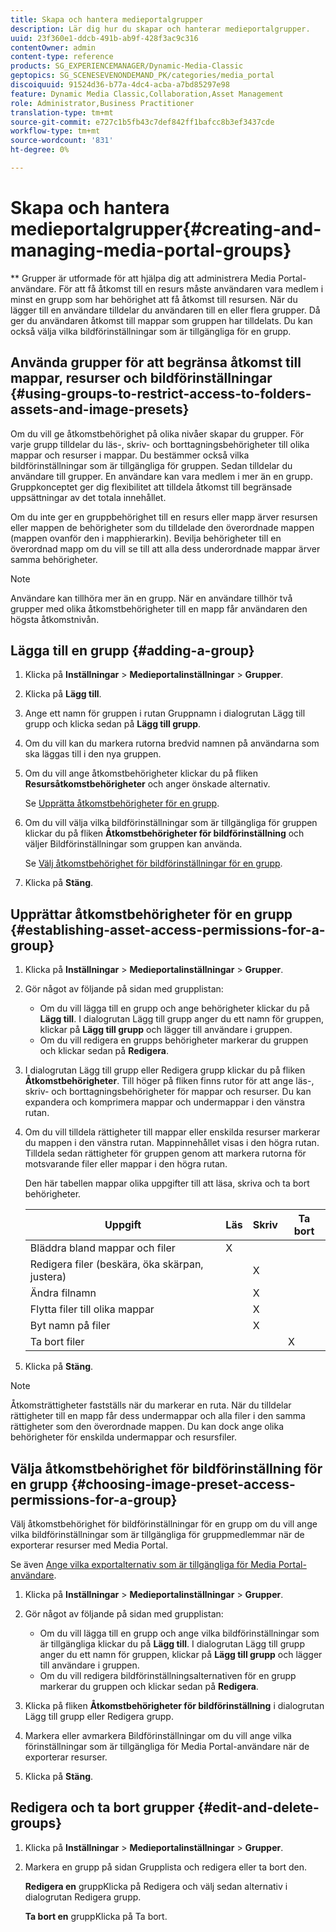 ```yaml
---
title: Skapa och hantera medieportalgrupper
description: Lär dig hur du skapar och hanterar medieportalgrupper.
uuid: 23f360e1-ddcb-491b-ab9f-428f3ac9c316
contentOwner: admin
content-type: reference
products: SG_EXPERIENCEMANAGER/Dynamic-Media-Classic
geptopics: SG_SCENESEVENONDEMAND_PK/categories/media_portal
discoiquuid: 91524d36-b77a-4dc4-acba-a7bd85297e98
feature: Dynamic Media Classic,Collaboration,Asset Management
role: Administrator,Business Practitioner
translation-type: tm+mt
source-git-commit: e727c1b5fb43c7def842ff1bafcc8b3ef3437cde
workflow-type: tm+mt
source-wordcount: '831'
ht-degree: 0%

---
```



# Skapa och hantera medieportalgrupper{#creating-and-managing-media-portal-groups}

** Grupper är utformade för att hjälpa dig att administrera Media Portal-användare. För att få åtkomst till en resurs måste användaren vara medlem i minst en grupp som har behörighet att få åtkomst till resursen. När du lägger till en användare tilldelar du användaren till en eller flera grupper. Då ger du användaren åtkomst till mappar som gruppen har tilldelats. Du kan också välja vilka bildförinställningar som är tillgängliga för en grupp.

## Använda grupper för att begränsa åtkomst till mappar, resurser och bildförinställningar {#using-groups-to-restrict-access-to-folders-assets-and-image-presets}

Om du vill ge åtkomstbehörighet på olika nivåer skapar du grupper. För varje grupp tilldelar du läs-, skriv- och borttagningsbehörigheter till olika mappar och resurser i mappar. Du bestämmer också vilka bildförinställningar som är tillgängliga för gruppen. Sedan tilldelar du användare till grupper. En användare kan vara medlem i mer än en grupp. Gruppkonceptet ger dig flexibilitet att tilldela åtkomst till begränsade uppsättningar av det totala innehållet.

Om du inte ger en gruppbehörighet till en resurs eller mapp ärver resursen eller mappen de behörigheter som du tilldelade den överordnade mappen (mappen ovanför den i mapphierarkin). Bevilja behörigheter till en överordnad mapp om du vill se till att alla dess underordnade mappar ärver samma behörigheter.

>[!NOTE]
>
>Användare kan tillhöra mer än en grupp. När en användare tillhör två grupper med olika åtkomstbehörigheter till en mapp får användaren den högsta åtkomstnivån.

## Lägga till en grupp {#adding-a-group}

1. Klicka på **Inställningar** > **Medieportalinställningar** > **Grupper**.
1. Klicka på **Lägg till**.
1. Ange ett namn för gruppen i rutan Gruppnamn i dialogrutan Lägg till grupp och klicka sedan på **Lägg till grupp**.
1. Om du vill kan du markera rutorna bredvid namnen på användarna som ska läggas till i den nya gruppen.
1. Om du vill ange åtkomstbehörigheter klickar du på fliken **Resursåtkomstbehörigheter** och anger önskade alternativ.

   Se [Upprätta åtkomstbehörigheter för en grupp](creating-media-portal-groups.md#establishing_asset_access_permissions_for_a_group).

1. Om du vill välja vilka bildförinställningar som är tillgängliga för gruppen klickar du på fliken **Åtkomstbehörigheter för bildförinställning** och väljer Bildförinställningar som gruppen kan använda.

   Se [Välj åtkomstbehörighet för bildförinställningar för en grupp](creating-media-portal-groups.md#choosing_image_preset_access_permissions_for_a_group).

1. Klicka på **Stäng**.

## Upprättar åtkomstbehörigheter för en grupp {#establishing-asset-access-permissions-for-a-group}

1. Klicka på **Inställningar** > **Medieportalinställningar** > **Grupper**.
1. Gör något av följande på sidan med grupplistan:

   * Om du vill lägga till en grupp och ange behörigheter klickar du på **Lägg till**. I dialogrutan Lägg till grupp anger du ett namn för gruppen, klickar på **Lägg till grupp** och lägger till användare i gruppen.
   * Om du vill redigera en grupps behörigheter markerar du gruppen och klickar sedan på **Redigera**.

1. I dialogrutan Lägg till grupp eller Redigera grupp klickar du på fliken **Åtkomstbehörigheter**. Till höger på fliken finns rutor för att ange läs-, skriv- och borttagningsbehörigheter för mappar och resurser. Du kan expandera och komprimera mappar och undermappar i den vänstra rutan.
1. Om du vill tilldela rättigheter till mappar eller enskilda resurser markerar du mappen i den vänstra rutan. Mappinnehållet visas i den högra rutan. Tilldela sedan rättigheter för gruppen genom att markera rutorna för motsvarande filer eller mappar i den högra rutan.

   Den här tabellen mappar olika uppgifter till att läsa, skriva och ta bort behörigheter.

   | Uppgift | Läs | Skriv | Ta bort |
   |--- |--- |--- |--- |
   | Bläddra bland mappar och filer | X |  |  |
   | Redigera filer (beskära, öka skärpan, justera) |  | X |  |
   | Ändra filnamn |  | X |  |
   | Flytta filer till olika mappar |  | X |  |
   | Byt namn på filer |  | X |  |
   | Ta bort filer |  |  | X |

1. Klicka på **Stäng**.

>[!NOTE]
>
>Åtkomsträttigheter fastställs när du markerar en ruta. När du tilldelar rättigheter till en mapp får dess undermappar och alla filer i den samma rättigheter som den överordnade mappen. Du kan dock ange olika behörigheter för enskilda undermappar och resursfiler.

## Välja åtkomstbehörighet för bildförinställning för en grupp {#choosing-image-preset-access-permissions-for-a-group}

Välj åtkomstbehörighet för bildförinställningar för en grupp om du vill ange vilka bildförinställningar som är tillgängliga för gruppmedlemmar när de exporterar resurser med Media Portal.

Se även [Ange vilka exportalternativ som är tillgängliga för Media Portal-användare](specifying-export-options-available-media.md#specifying_export_options_available_to_media_portal_users).

1. Klicka på **Inställningar** > **Medieportalinställningar** > **Grupper**.
1. Gör något av följande på sidan med grupplistan:

   * Om du vill lägga till en grupp och ange vilka bildförinställningar som är tillgängliga klickar du på **Lägg till**. I dialogrutan Lägg till grupp anger du ett namn för gruppen, klickar på **Lägg till grupp** och lägger till användare i gruppen.
   * Om du vill redigera bildförinställningsalternativen för en grupp markerar du gruppen och klickar sedan på **Redigera**.

1. Klicka på fliken **Åtkomstbehörigheter för bildförinställning** i dialogrutan Lägg till grupp eller Redigera grupp.
1. Markera eller avmarkera Bildförinställningar om du vill ange vilka förinställningar som är tillgängliga för Media Portal-användare när de exporterar resurser.
1. Klicka på **Stäng**.

## Redigera och ta bort grupper {#edit-and-delete-groups}

1. Klicka på **Inställningar** > **Medieportalinställningar** > **Grupper**.
1. Markera en grupp på sidan Grupplista och redigera eller ta bort den.

   **Redigera en** gruppKlicka på Redigera och välj sedan alternativ i dialogrutan Redigera grupp.

   **Ta bort en** gruppKlicka på Ta bort.

